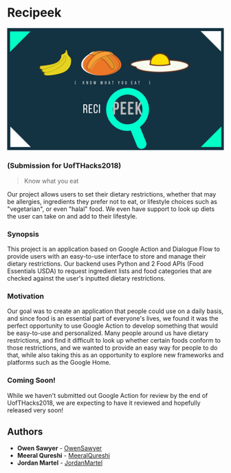 # Recipeek

![Recipeek](RecipeekBanner.jpg?raw=true "Recipeek")

### (Submission for UofTHacks2018)

> Know what you eat

Our project allows users to set their dietary restrictions, whether that may be allergies, ingredients they prefer not to eat, or lifestyle choices such as "vegetarian", or even "halal" food. We even have support to look up diets the user can take on and add to their lifestyle.



### Synopsis

This project is an application based on Google Action and Dialogue Flow to provide users with an easy-to-use interface to store and manage their dietary restrictions. Our backend uses Python and 2 Food APIs (Food Essentials USDA) to request ingredient lists and food categories that are checked against the user's inputted dietary restrictions.

### Motivation

Our goal was to create an application that people could use on a daily basis, and since food is an essential part of everyone's lives, we found it was the perfect opportunity to use Google Action to develop something that would be easy-to-use and personalized. Many people around us have dietary restrictions, and find it difficult to look up whether certain foods conform to those restrictions, and we wanted to provide an easy way for people to do that, while also taking this as an opportunity to explore new frameworks and platforms such as the Google Home.

### Coming Soon!
While we haven't submitted out Google Action for review by the end of UofTHacks2018, we are expecting to have it reviewed and hopefully released very soon!

## Authors

* **Owen Sawyer** - [OwenSawyer](https://github.com/OwenSawyer)
* **Meeral Qureshi** - [MeeralQureshi](https://github.com/MeeralQureshi)
* **Jordan Martel** - [JordanMartel](https://github.com/Jfmartel)
